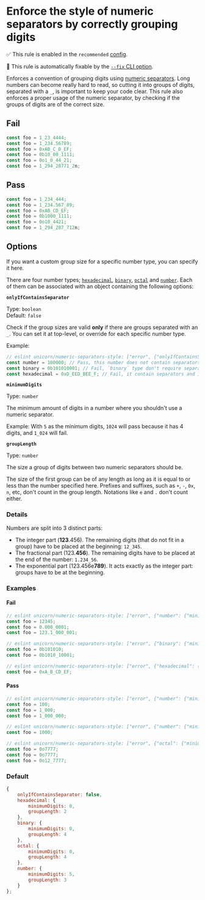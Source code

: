 # Enforce the style of numeric separators by correctly grouping digits

✅ This rule is enabled in the `recommended` [config](https://github.com/sindresorhus/eslint-plugin-unicorn#preset-configs).

🔧 This rule is automatically fixable by the [`--fix` CLI option](https://eslint.org/docs/latest/user-guide/command-line-interface#--fix).

<!-- end auto-generated rule header -->
<!-- Do not manually modify this header. Run: `npm run fix:eslint-docs` -->

Enforces a convention of grouping digits using [numeric separators](https://developer.mozilla.org/en-US/docs/Web/JavaScript/Reference/Lexical_grammar#Numeric_separators).
Long numbers can become really hard to read, so cutting it into groups of digits, separated with a `_`, is important to keep your code clear. This rule also enforces a proper usage of the numeric separator, by checking if the groups of digits are of the correct size.

## Fail

```js
const foo = 1_23_4444;
const foo = 1_234.56789;
const foo = 0xAB_C_D_EF;
const foo = 0b10_00_1111;
const foo = 0o1_0_44_21;
const foo = 1_294_28771_2n;
```

## Pass

```js
const foo = 1_234_444;
const foo = 1_234.567_89;
const foo = 0xAB_CD_EF;
const foo = 0b1000_1111;
const foo = 0o10_4421;
const foo = 1_294_287_712n;
```

## Options

If you want a custom group size for a specific number type, you can specify it here.

There are four number types; [`hexadecimal`](https://developer.mozilla.org/en-US/docs/Web/JavaScript/Reference/Lexical_grammar#Hexadecimal), [`binary`](https://developer.mozilla.org/en-US/docs/Web/JavaScript/Reference/Lexical_grammar#Binary), [`octal`](https://developer.mozilla.org/en-US/docs/Web/JavaScript/Reference/Lexical_grammar#Octal) and [`number`](https://developer.mozilla.org/en-US/docs/Web/JavaScript/Data_structures#Number_type). Each of them can be associated with an object containing the following options:

**`onlyIfContainsSeparator`**

Type: `boolean`\
Default: `false`

Check if the group sizes are valid **only** if there are groups separated with an `_`.
You can set it at top-level, or override for each specific number type.

Example:

```js
// eslint unicorn/numeric-separators-style: ["error", {"onlyIfContainsSeparator": true, "binary": {"onlyIfContainsSeparator": false}]
const number = 100000; // Pass, this number does not contain separators
const binary = 0b101010001; // Fail, `binary` type don't require separators
const hexadecimal = 0xD_EED_BEE_F; // Fail, it contain separators and it's incorrectly grouped
```

**`minimumDigits`**

Type: `number`

The minimum amount of digits in a number where you shouldn't use a numeric separator.

Example: With `5` as the minimum digits, `1024` will pass because it has 4 digits, and `1_024` will fail.

**`groupLength`**

Type: `number`

The size a group of digits between two numeric separators should be.

The size of the first group can be of any length as long as it is equal to or less than the number specified here. Prefixes and suffixes, such as `+`, `-`, `0x`, `n`, etc, don't count in the group length. Notations like `e` and `.` don't count either.

### Details

Numbers are split into 3 distinct parts:

- The integer part (**123**.456). The remaining digits (that do not fit in a group) have to be placed at the beginning: `12_345`.
- The fractional part (123.**456**). The remaining digits have to be placed at the end of the number: `1.234_56`.
- The exponential part (123.456e**789**). It acts exactly as the integer part: groups have to be at the beginning.

### Examples

#### Fail

```js
// eslint unicorn/numeric-separators-style: ["error", {"number": {"minimumDigits": 0, "groupLength": 3}}]
const foo = 12345;
const foo = 0.000_0001;
const foo = 123.1_000_001;

// eslint unicorn/numeric-separators-style: ["error", {"binary": {"minimumDigits": 0, "groupLength": 4}}]
const foo = 0b101010;
const foo = 0b1010_10001;

// eslint unicorn/numeric-separators-style: ["error", {"hexadecimal": {"minimumDigits": 0, "groupLength": 2}}]
const foo = 0xA_B_CD_EF;
```

#### Pass

```js
// eslint unicorn/numeric-separators-style: ["error", {"number": {"minimumDigits": 0, "groupLength": 3}}]
const foo = 100;
const foo = 1_000;
const foo = 1_000_000;

// eslint unicorn/numeric-separators-style: ["error", {"number": {"minimumDigits": 5, "groupLength": 3}}]
const foo = 1000;

// eslint unicorn/numeric-separators-style: ["error", {"octal": {"minimumDigits": 0, "groupLength": 4}}]
const foo = 0o7777;
const foo = 0o7777;
const foo = 0o12_7777;
```

### Default

```js
{
	onlyIfContainsSeparator: false,
	hexadecimal: {
		minimumDigits: 0,
		groupLength: 2
	},
	binary: {
		minimumDigits: 0,
		groupLength: 4
	},
	octal: {
		minimumDigits: 0,
		groupLength: 4
	},
	number: {
		minimumDigits: 5,
		groupLength: 3
	}
};
```
